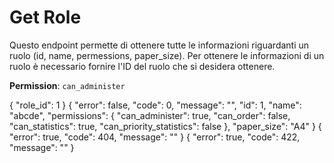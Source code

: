 # Get Role

Questo endpoint permette di ottenere tutte le informazioni riguardanti un ruolo (id, name, permessions, paper_size). Per
ottenere le informazioni di un ruolo è necessario fornire l'ID del ruolo che si desidera ottenere.

**Permission**: `can_administer`

<api-endpoint openapi-path="./../openapi.yaml" endpoint="/roles/{role_id}" method="get">
    <request>
        <sample lang="JSON" title="Payload">
            {
                "role_id": 1
            }
        </sample>
    </request>
    <response type="200">
        <sample lang="JSON">
            {
                "error": false,
                "code": 0,
                "message": "",
                "id": 1,
                "name": "abcde",
                "permissions": {
                    "can_administer": true,
                    "can_order": false,
                    "can_statistics": true,
                    "can_priority_statistics": false
                },
                "paper_size": "A4"
            }
        </sample>
    </response>
    <response type="404">
        <sample lang="JSON">
            {
                "error": true,
                "code": 404,
                "message": ""
            }
        </sample>
    </response>
    <response type="422">
        <sample lang="JSON">
            {
                "error": true,
                "code": 422,
                "message": ""
            }
        </sample>
    </response>
</api-endpoint>